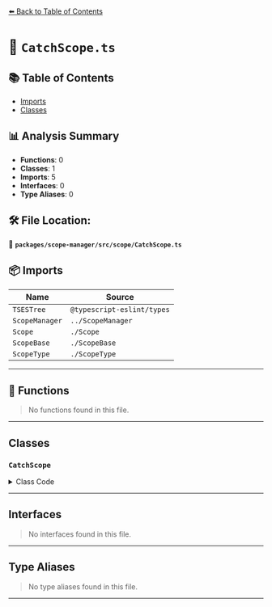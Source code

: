 [⬅️ Back to Table of Contents](../../../../index.md)

# 📄 `CatchScope.ts`

## 📚 Table of Contents

- [Imports](#imports)
- [Classes](#classes)

## 📊 Analysis Summary

- **Functions**: 0
- **Classes**: 1
- **Imports**: 5
- **Interfaces**: 0
- **Type Aliases**: 0

## 🛠️ File Location:
📂 **`packages/scope-manager/src/scope/CatchScope.ts`**

## 📦 Imports

| Name | Source |
|------|--------|
| `TSESTree` | `@typescript-eslint/types` |
| `ScopeManager` | `../ScopeManager` |
| `Scope` | `./Scope` |
| `ScopeBase` | `./ScopeBase` |
| `ScopeType` | `./ScopeType` |


---

## 🔧 Functions

> No functions found in this file.


---

## Classes

### `CatchScope`

<details><summary>Class Code</summary>

```ts
export class CatchScope extends ScopeBase<
  ScopeType.catch,
  TSESTree.CatchClause,
  Scope
> {
  constructor(
    scopeManager: ScopeManager,
    upperScope: CatchScope['upper'],
    block: CatchScope['block'],
  ) {
    super(scopeManager, ScopeType.catch, upperScope, block, false);
  }
}
```
</details>


---

## Interfaces

> No interfaces found in this file.


---

## Type Aliases

> No type aliases found in this file.


---